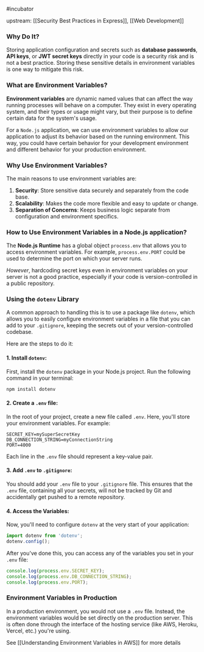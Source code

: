 #incubator 

upstream: [[Security Best Practices in Express]], [[Web Development]]

### Why Do It? 

Storing application configuration and secrets such as **database passwords**, **API keys**, or **JWT secret keys** directly in your code is a security risk and is not a best practice. Storing these sensitive details in environment variables is one way to mitigate this risk. 

### What are Environment Variables?

**Environment variables** are dynamic named values that can affect the way running processes will behave on a computer. They exist in every operating system, and their types or usage might vary, but their purpose is to define certain data for the system's usage. 

For a `Node.js` application, we can use environment variables to allow our application to adjust its behavior based on the running environment. This way, you could have certain behavior for your development environment and different behavior for your production environment.

### Why Use Environment Variables?

The main reasons to use environment variables are:

1. **Security**: Store sensitive data securely and separately from the code base.
2. **Scalability**: Makes the code more flexible and easy to update or change.
3. **Separation of Concerns**: Keeps business logic separate from configuration and environment specifics.

### How to Use Environment Variables in a Node.js application?

The **Node.js Runtime** has a global object `process.env` that allows you to access environment variables. For example, `process.env.PORT` could be used to determine the port on which your server runs.

*However*, hardcoding secret keys even in environment variables on your server is not a good practice, especially if your code is version-controlled in a public repository.

### Using the `dotenv` Library

A common approach to handling this is to use a package like `dotenv`, which allows you to easily configure environment variables in a file that you can add to your `.gitignore`, keeping the secrets out of your version-controlled codebase.

Here are the steps to do it:

#### 1. **Install `dotenv`**: 

First, install the `dotenv` package in your Node.js project. Run the following command in your terminal:

```bash
npm install dotenv
```

#### 2. **Create a `.env` file**: 

In the root of your project, create a new file called `.env`. Here, you'll store your environment variables. For example:

```dotenv
SECRET_KEY=mySuperSecretKey
DB_CONNECTION_STRING=myConnectionString
PORT=4000
```

Each line in the `.env` file should represent a key-value pair.

#### 3. **Add `.env` to `.gitignore`**: 

You should add your `.env` file to your `.gitignore` file. This ensures that the `.env` file, containing all your secrets, will not be tracked by Git and accidentally get pushed to a remote repository.

#### 4. **Access the Variables**: 

Now, you'll need to configure `dotenv` at the very start of your application:

```javascript
import dotenv from 'dotenv';
dotenv.config();
```

After you've done this, you can access any of the variables you set in your `.env` file:

```javascript
console.log(process.env.SECRET_KEY);
console.log(process.env.DB_CONNECTION_STRING);
console.log(process.env.PORT);
```


### Environment Variables in Production

In a production environment, you would not use a `.env` file. Instead, the environment variables would be set directly on the production server. This is often done through the interface of the hosting service (like AWS, Heroku, Vercel, etc.) you're using. 

See [[Understanding Environment Variables in AWS]] for more details 

